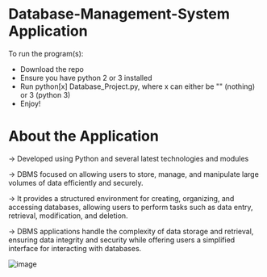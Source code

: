 # Database-Management-System Application 

To run the program(s):
* Download the repo
* Ensure you have python 2 or 3 installed
* Run python[x] Database_Project.py, where x can either be "" (nothing) or 3 (python 3)
* Enjoy!

# About the Application  

→ Developed using Python and several latest technologies and modules 

→ DBMS focused on allowing users to store, manage, and manipulate large volumes of data efficiently and securely. 

→ It provides a structured environment for creating, organizing, and accessing databases, allowing users to perform tasks such as data entry, retrieval, modification, and deletion. 

→ DBMS applications handle the complexity of data storage and retrieval, ensuring data integrity and security while offering users a simplified interface for interacting with databases.

![image](https://github.com/KhanDevProject/Database-Management-System/assets/69941212/7772725e-c6e9-4a8b-ac10-f49ee367a741)


